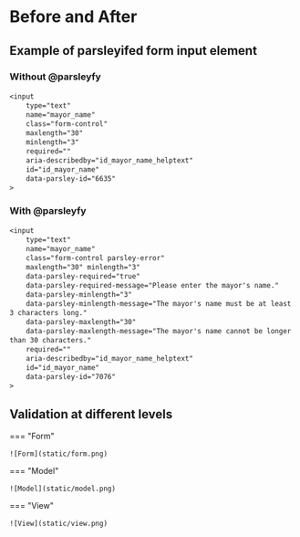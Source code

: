 # Before and After
## Example of parsleyifed form input element

### Without @parsleyfy
```
<input 
    type="text" 
    name="mayor_name" 
    class="form-control" 
    maxlength="30" 
    minlength="3" 
    required="" 
    aria-describedby="id_mayor_name_helptext" 
    id="id_mayor_name" 
    data-parsley-id="6635"
>
```
### With @parsleyfy
```
<input 
    type="text" 
    name="mayor_name" 
    class="form-control parsley-error" 
    maxlength="30" minlength="3" 
    data-parsley-required="true" 
    data-parsley-required-message="Please enter the mayor's name." 
    data-parsley-minlength="3" 
    data-parsley-minlength-message="The mayor's name must be at least 3 characters long." 
    data-parsley-maxlength="30" 
    data-parsley-maxlength-message="The mayor's name cannot be longer than 30 characters." 
    required="" 
    aria-describedby="id_mayor_name_helptext" 
    id="id_mayor_name" 
    data-parsley-id="7076"
>
```
## Validation at different levels
 
=== "Form"

    ![Form](static/form.png)

=== "Model"

    ![Model](static/model.png)

=== "View"

    ![View](static/view.png)

